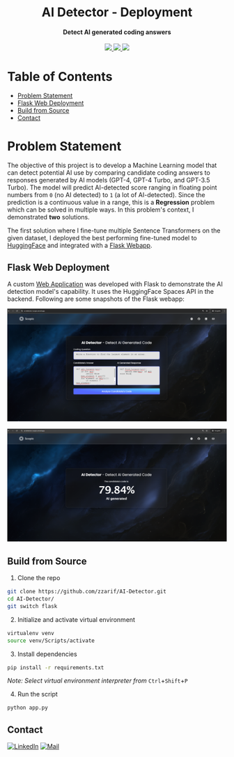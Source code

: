 <h1 align="center">
  <br>
  AI Detector - Deployment
  <br>
</h1>

<h4 align="center">Detect AI generated coding answers</h4>

<p align="center">
  <a href="https://github.com/zzarif/AI-Detector">
    <img src="https://img.shields.io/github/last-commit/zzarif/AI-Detector">
  </a>
  <a href="https://multilabel-scifi-tags-classifier.vercel.app">
    <img src="https://img.shields.io/badge/live-vercel-red.svg">
  </a>
  <a href="https://opensource.org/licenses/MIT">
    <img src="https://img.shields.io/badge/license-MIT-yellow.svg">
  </a>
</p>

# Table of Contents

<ul>
  <li><a href="#problem-statement">Problem Statement</a></li>
  <li><a href="#flask-web-deployment">Flask Web Deployment</a></li>
  <li><a href="#build-from-source">Build from Source</a></li>
  <li><a href="#contact">Contact</a></li>
</ul>

# Problem Statement

The objective of this project is to develop a Machine Learning model that can detect potential AI use by comparing candidate coding answers to responses generated by AI models (GPT-4, GPT-4 Turbo, and GPT-3.5 Turbo). The model will predict AI-detected score ranging in floating point numbers from `0` (no AI detected) to `1` (a lot of AI-detected). Since the prediction is a continuous value in a range, this is a **Regression** problem which can be solved in multiple ways. In this problem's context, I demonstrated **two** solutions.

The first solution where I fine-tune multiple Sentence Transformers on the given dataset, I deployed the best performing fine-tuned model to [HuggingFace](https://huggingface.co/spaces/zzarif/AI-Detector) and integrated with a [Flask Webapp](https://ai-detector-scopic.vercel.app/).

## Flask Web Deployment

A custom [Web Application](https://ai-detector-scopic.vercel.app/) was developed with Flask to demonstrate the AI detection model's capability. It uses the HuggingFace Spaces API in the backend. Following are some snapshots of the Flask webapp:

![Flask Web App](/ai_detector_home.png)

![Flask Web App](/ai_detector_result.png)

## Build from Source

1. Clone the repo

```bash
git clone https://github.com/zzarif/AI-Detector.git
cd AI-Detector/
git switch flask
```

2. Initialize and activate virtual environment

```bash
virtualenv venv
source venv/Scripts/activate
```

3. Install dependencies

```bash
pip install -r requirements.txt
```

_Note: Select virtual environment interpreter from_ `Ctrl`+`Shift`+`P`

4. Run the script

```bash
python app.py
```

## Contact

[![LinkedIn](https://img.shields.io/badge/LinkedIn-0077B5?logo=linkedin&logoColor=white)](https://www.linkedin.com/in/zibran-zarif-amio-b82717263/) [![Mail](https://img.shields.io/badge/Gmail-EA4335?logo=gmail&logoColor=fff)](mailto:zibran.zarif.amio@gmail.com)
